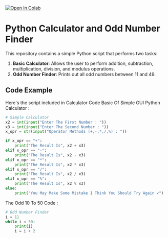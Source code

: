 [![Open In Colab](https://colab.research.google.com/assets/colab-badge.svg)](https://colab.research.google.com/drive/1KtMZofjJ-kAYtrt4axVdzFIxv_ZHvbat)
# Python Calculator and Odd Number Finder

This repository contains a simple Python script that performs two tasks:

1. **Basic Calculator**: Allows the user to perform addition, subtraction, multiplication, division, and modulus operations.
2. **Odd Number Finder**: Prints out all odd numbers between 11 and 49.

## Code Example

Here's the script included in Calculator Code Basic Of Simple GUI Python Calculator :

```python
# Simple Calculator
x2 = int(input("Enter The First Number : "))
x3 = int(input("Enter The Second Number : "))
x_opr = str(input("Operator Methods (+,-,*,/,%) : "))

if x_opr == "+":
    print("The Result Is", x2 + x3)
elif x_opr == "-":
    print("The Result Is", x2 - x3)
elif x_opr == "*":
    print("The Result Is", x2 * x3)
elif x_opr == "/":
    print("The Result Is", x2 / x3)
elif x_opr == "%":
    print("The Result Is", x2 % x3)
else:
    print("You May Make Some Mistake I Think You Should Try Again ✔️")
```
The Odd 10 To 50 Code :
```python
# Odd Number Finder
i = 11
while i < 50:
    print(i)
    i = i + 2
